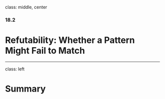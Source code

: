 class: middle, center

### 18.2

# Refutability: Whether a Pattern Might Fail to Match

---

class: left

# Summary
